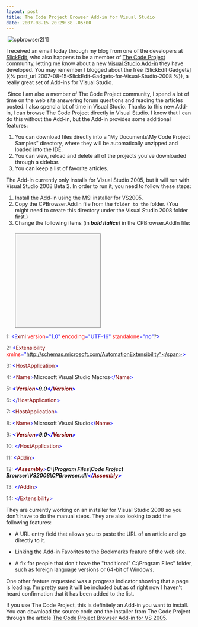 ```yaml
---
layout: post
title: The Code Project Browser Add-in for Visual Studio
date: 2007-08-15 20:29:38 -05:00
---
```


 ![cpbrowser2[1]](http://gwb.blob.core.windows.net/sdorman/WindowsLiveWriter/TheCodeProjectBrowserAddinforVisualStudi_118BF/cpbrowser21_1.jpg) 

I received an email today through my blog from one of the developers at [SlickEdit](http://www.slickedit.com/component/option,com_frontpage/Itemid,1/), who also happens to be a member of [The Code Project](http://www.codeproject.com/ "The Code Project - Free Source Code and Tutorials") community, letting me know about a new [Visual Studio Add-in](http://www.codeproject.com/csharp/cpbrowser.asp) they have developed. You may remember I blogged about the free [SlickEdit Gadgets]({% post_url 2007-08-15-SlickEdit-Gadgets-for-Visual-Studio-2008 %}), a really great set of Add-ins for Visual Studio.

 Since I am also a member of The Code Project community, I spend a lot of time on the web site answering forum questions and reading the articles posted. I also spend a lot of time in Visual Studio. Thanks to this new Add-in, I can browse The Code Project directly in Visual Studio. I know that I can do this without the Add-in, but the Add-in provides some additional features:

1.  You can download files directly into a "My Documents\My Code Project Samples" directory, where they will be automatically unzipped and loaded into the IDE.  
2.  You can view, reload and delete all of the projects you've downloaded through a sidebar.  
3.  You can keep a list of favorite articles. 

The Add-in currently only installs for Visual Studio 2005, but it will run with Visual Studio 2008 Beta 2. In order to run it, you need to follow these steps:

1.  Install the Add-in using the MSI installer for VS2005.  
2.  Copy the CPBrowser.AddIn file from the `` folder to the `` folder. (You might need to create this directory under the Visual Studio 2008 folder first.)  
3.  Change the following items (in ***bold italics***) in the CPBrowser.AddIn file:  <div style="border-right: gray 1px solid; padding-right: 4px; border-top: gray 1px solid; padding-left: 4px; font-size: 8pt; padding-bottom: 4px; margin: 20px 0px 10px; overflow: auto; border-left: gray 1px solid; width: 46%; cursor: text; max-height: 300px; line-height: 12pt; padding-top: 4px; border-bottom: gray 1px solid; font-family: consolas, 'Courier New', courier, monospace; height: 245px; background-color: #f4f4f4"> <div style="padding-right: 0px; padding-left: 0px; font-size: 8pt; padding-bottom: 0px; overflow: visible; width: 100%; color: black; border-top-style: none; line-height: 12pt; padding-top: 0px; font-family: consolas, 'Courier New', courier, monospace; border-right-style: none; border-left-style: none; background-color: #f4f4f4; border-bottom-style: none">

<span style="color: #606060">   1:</span> <span style="color: #0000ff"><?</span><span style="color: #800000">xml</span> <span style="color: #ff0000">version</span><span style="color: #0000ff">="1.0"</span> <span style="color: #ff0000">encoding</span><span style="color: #0000ff">="UTF-16"</span> <span style="color: #ff0000">standalone</span><span style="color: #0000ff">="no"</span>?<span style="color: #0000ff">></span>

<span style="color: #606060">   2:</span> <span style="color: #0000ff"><</span><span style="color: #800000">Extensibility</span> <span style="color: #ff0000">xmlns</span><span style="color: #0000ff">="http://schemas.microsoft.com/AutomationExtensibility"</span><span style="color: #0000ff">></span>

<span style="color: #606060">   3:</span>     <span style="color: #0000ff"><</span><span style="color: #800000">HostApplication</span><span style="color: #0000ff">></span>

<span style="color: #606060">   4:</span>         <span style="color: #0000ff"><</span><span style="color: #800000">Name</span><span style="color: #0000ff">></span>Microsoft Visual Studio Macros<span style="color: #0000ff"></</span><span style="color: #800000">Name</span><span style="color: #0000ff">></span>

<span style="color: #606060">   5:</span>         ***<span style="color: #0000ff"><</span><span style="color: #800000">Version</span><span style="color: #0000ff">></span>9.0<span style="color: #0000ff"></</span><span style="color: #800000">Version</span><span style="color: #0000ff">></span>***

<span style="color: #606060">   6:</span>     <span style="color: #0000ff"></</span><span style="color: #800000">HostApplication</span><span style="color: #0000ff">></span>

<span style="color: #606060">   7:</span>     <span style="color: #0000ff"><</span><span style="color: #800000">HostApplication</span><span style="color: #0000ff">></span>

<span style="color: #606060">   8:</span>         <span style="color: #0000ff"><</span><span style="color: #800000">Name</span><span style="color: #0000ff">></span>Microsoft Visual Studio<span style="color: #0000ff"></</span><span style="color: #800000">Name</span><span style="color: #0000ff">></span>

<span style="color: #606060">   9:</span>         ***<span style="color: #0000ff"><</span><span style="color: #800000">Version</span><span style="color: #0000ff">></span>9.0<span style="color: #0000ff"></</span><span style="color: #800000">Version</span><span style="color: #0000ff">></span>***

<span style="color: #606060">  10:</span>     <span style="color: #0000ff"></</span><span style="color: #800000">HostApplication</span><span style="color: #0000ff">></span>

<span style="color: #606060">  11:</span>     <span style="color: #0000ff"><</span><span style="color: #800000">Addin</span><span style="color: #0000ff">></span>

<span style="color: #606060">  12:</span>         ***<span style="color: #0000ff"><</span><span style="color: #800000">Assembly</span><span style="color: #0000ff">></span>C:\Program Files\Code Project Browser\VS2008\CPBrowser.dll<span style="color: #0000ff"></</span><span style="color: #800000">Assembly</span><span style="color: #0000ff">></span>***

<span style="color: #606060">  13:</span>     <span style="color: #0000ff"></</span><span style="color: #800000">Addin</span><span style="color: #0000ff">></span>

<span style="color: #606060">  14:</span> <span style="color: #0000ff"></</span><span style="color: #800000">Extensibility</span><span style="color: #0000ff">></span>
</div></div>


They are currently working on an installer for Visual Studio 2008 so you don't have to do the manual steps. They are also looking to add the following features:

*   A URL entry field that allows you to paste the URL of an article and go directly to it. 

*   Linking the Add-in Favorites to the Bookmarks feature of the web site. 

*   A fix for people that don't have the "traditional" C:\Program Files" folder, such as foreign language versions or 64-bit of Windows.


One other feature requested was a progress indicator showing that a page is loading. I'm pretty sure it will be included but as of right now I haven't heard confirmation that it has been added to the list.

If you use The Code Project, this is definitely an Add-in you want to install. You can download the source code and the installer from The Code Project through the article [The Code Project Browser Add-in for VS 2005](http://www.codeproject.com/csharp/cpbrowser.asp).

